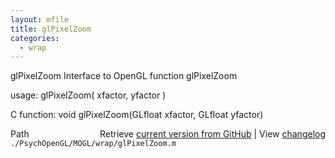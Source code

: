 ```yaml
---
layout: mfile
title: glPixelZoom
categories:
  - wrap
---
```


glPixelZoom  Interface to OpenGL function glPixelZoom

usage:  glPixelZoom\( xfactor, yfactor \)

C function:  void glPixelZoom\(GLfloat xfactor, GLfloat yfactor\)


<div class="code_header" style="text-align:right;">
  <span style="float:left;">Path&nbsp;&nbsp;</span> <span class="counter">Retrieve <a href=
  "https://raw.github.com/Psychtoolbox-3/Psychtoolbox-3/beta/./PsychOpenGL/MOGL/wrap/glPixelZoom.m">current version from GitHub</a> | View <a href=
  "https://github.com/Psychtoolbox-3/Psychtoolbox-3/commits/beta/./PsychOpenGL/MOGL/wrap/glPixelZoom.m">changelog</a></span>
</div>
<div class="code">
  <code>./PsychOpenGL/MOGL/wrap/glPixelZoom.m</code>
</div>
